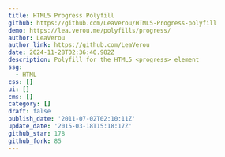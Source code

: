 ```yaml
---
title: HTML5 Progress Polyfill
github: https://github.com/LeaVerou/HTML5-Progress-polyfill
demo: https://lea.verou.me/polyfills/progress/
author: LeaVerou
author_link: https://github.com/LeaVerou
date: 2024-11-28T02:36:40.982Z
description: Polyfill for the HTML5 <progress> element
ssg:
  - HTML
css: []
ui: []
cms: []
category: []
draft: false
publish_date: '2011-07-02T02:10:11Z'
update_date: '2015-03-18T15:18:17Z'
github_star: 178
github_fork: 85
---
```

